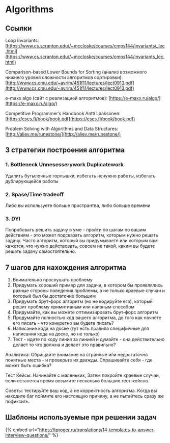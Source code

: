# Algorithms

## Ссылки

Loop Invariants: [https://www.cs.scranton.edu//~mccloske/courses/cmps144/invariants\_lec.html](https://www.cs.scranton.edu//~mccloske/courses/cmps144/invariants_lec.html)

Comparison-based Lower Bounds for Sorting \(анализ возможного нижнего уровня сложности алгоритмов сортировки\): [http://www.cs.cmu.edu/~avrim/451f11/lectures/lect0913.pdf](http://www.cs.cmu.edu/~avrim/451f11/lectures/lect0913.pdf)

e-maxx algo \(сайт с реализацией алгоритмов\): [https://e-maxx.ru/algo/](https://e-maxx.ru/algo/)

Competitive Programmer’s Handbook Antti Laaksonen: [https://cses.fi/book/book.pdf](https://cses.fi/book/book.pdf)

Problem Solving with Algorithms and Data Structures: [http://aliev.me/runestone/](http://aliev.me/runestone/)

## 3 стратегии построения алгоритма

### 1. Bottleneck Unnesesserywork Duplicatework

Удалить бутылочные горлышки, избегать ненужно работы, избегать дублирующейся работы

### 2. Spase/Time tradeoff

Либо вы используете больше пространтва, либо больше времени

### 3. DYI

Попробовать решить задачу в уме - пройти по шагам по вашим действиям - это может подсказать алгоритм, которым нужно решать задачу. Часто алгоритм, который вы придумываете или которым вам кажется, что нужно действовать, совсем не такой, каким вы будете решать задачу самостоятельно.

## 7 шагов для нахождения алгоритма

1. Внимательно прослушать проблему
2. Придумать хороший пример для задачи, в котором бы проявлялись разные стороны поведения проблемы, а не только краевые случаи и который был бы достаточно большим
3. Придумать брут-форс алгоритм \(но не кодируйте его\), который решит проблему примитивным или наивным способом
4. Придумайте, как вы можете оптимизировать брут-форс алгоритм
5. Продумайте полностью код вашего алгоритма, до того как начнёте его писать - что конкретно вы будете писать?
6. Написание кода на доске \(тут есть правила специфичные для написания кода на доске, но не только\)
7. Тест - идите по коду линия за линией и думайте - она действительно делает то что должна и делает это правильно?

Аналитика: Обращайте внимание на странные или недостаточно понятные места - и проверьте их дважды. Спрашивайте себя - где может быть ошибка?

Тест Кейсы: Начинайте с маленьких, Затем покройте краевые случаи, если останется время возьмите несколько больших тест-кейсов.

Советы: тестируйте ваш код, а не корректность алгоритма. Когда вы находите баг поймите его настоящую причину, а не пытайтесь сразу же пофиксить.

## Шаблоны используемые при решении задач

{% embed url="https://tproger.ru/translations/14-templates-to-answer-interview-questions/" %}



